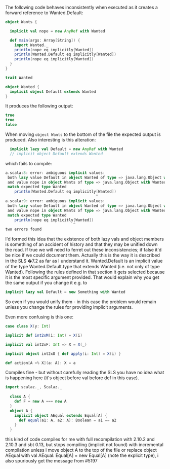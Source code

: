 The following code behaves inconsistently when executed as it creates a forward reference to Wanted.Default:

```scala
object Wants {

  implicit val nope = new AnyRef with Wanted

  def main(args: Array[String]) {
    import Wanted._
    println(nope eq implicitly[Wanted])
    println(Wanted.Default eq implicitly[Wanted])
    println(nope eq implicitly[Wanted])
  }
}

trait Wanted

object Wanted {
  implicit object Default extends Wanted
}
```

It produces the following output:
```scala
true
true
false
```

When moving `object Wants` to the bottom of the file the expected output is produced.
Also interesting is this alteration:
```scala
  implicit lazy val Default = new AnyRef with Wanted
  // implicit object Default extends Wanted
```
which fails to compile:
```scala
a.scala:8: error: ambiguous implicit values:
 both lazy value Default in object Wanted of type => java.lang.Object with Wanted
 and value nope in object Wants of type => java.lang.Object with Wanted
 match expected type Wanted
    println(Wanted.Default eq implicitly[Wanted])
                                        ^
a.scala:9: error: ambiguous implicit values:
 both lazy value Default in object Wanted of type => java.lang.Object with Wanted
 and value nope in object Wants of type => java.lang.Object with Wanted
 match expected type Wanted
    println(nope eq implicitly[Wanted])
                              ^
two errors found
```
I'd formed this idea that the existence of both lazy vals and object members is something of an accident of history and that they may be unified down the road.  If true we will need to ferret out these inconsistencies; if false it'd be nice if we could document them.
Actually this is the way it is described in the SLS �7.2 as far as I understand it. Wanted.Default is an implicit value of the type Wanted.Default.type that extends Wanted (i.e. not only of type Wanted). Following the rules defined in that section it gets selected because it is the most specific argument provided. That would explain why you get the same output if you change it e.g. to

```scala
implicit lazy val Default = new Something with Wanted
```

So even if you would unify them - in this case the problem would remain unless you change the rules for providing implicit arguments.

Even more confusing is this one:

```scala
case class X(y: Int)

implicit def int2xM(i: Int) = X(i)

implicit val int2xF: Int => X = X(_)

implicit object int2xO { def apply(i: Int) = X(i) }

def action[A <% X](a: A): X = a
```

Compiles fine - but without carefully reading the SLS you have no idea what is happening here (it's object before val before def in this case).
```scala
import scalaz._, Scalaz._
 
  class A {
    def F = new A === new A
  }
  object A {
    implicit object AEqual extends Equal[A] {
      def equal(a1: A, a2: A): Boolean = a1 == a2
    }
  }
```
this kind of code compiles for me with full recompilation with 2.10.2 and 2.10.3 and sbt 0.13, but stops compiling (implicit not found) with incremental compilation unless i move object A to the top of the file or replace  object AEqual with val AEqual: Equal[A] = new Equal[A] (note the explicit type), i also spuriously get the message from  #5197
